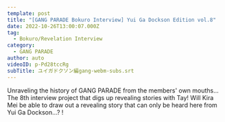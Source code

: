 ```yaml
---
template: post
title: "[GANG PARADE Bokuro Interview] Yui Ga Dockson Edition vol.8"
date: 2022-10-26T13:00:07.000Z
tag:
  - Bokuro/Revelation Interview
category:
  - GANG PARADE
author: auto
videoID: p-Pd28tccRg
subTitle: ユイガドクソン編gang-webm-subs.srt
---
```

Unraveling the history of GANG PARADE from the members' own mouths... The 8th interview project that digs up revealing stories with Tay! Will Kira Mei be able to draw out a revealing story that can only be heard here from Yui Ga Dockson...? !